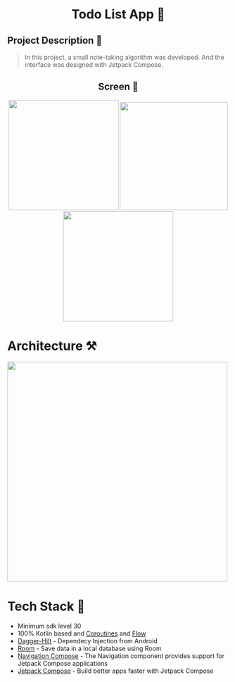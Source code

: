 <h1 align="center">Todo List App 📓</h1>

<h2>
  Project Description 📖
</h2>

> In this project, a small note-taking algorithm was developed. And the interface was designed with Jetpack Compose.


<h2 align="center">Screen 📱</h2>

<div align="center">
  <img src="https://github.com/KyneticHaze/Todo_List_App/assets/120178827/b60d51fe-c355-4013-a9ea-9089f83dbb7b" width="250">
  <img src="https://github.com/KyneticHaze/Todo_List_App/assets/120178827/236c5cf4-7582-418d-8124-9860131a9e66" width="245">
  <img src="https://github.com/KyneticHaze/Todo_List_App/assets/120178827/37422662-239b-4fc9-b290-b96f1c3c2522" width="250">
</div>

# Architecture ⚒️

<img src="https://camo.githubusercontent.com/deaeaf9b2355fae87508cca9d9396200f4094ffd5bc17b018d8c828ac16ca586/68747470733a2f2f63646e2e6861636b65726e6f6f6e2e636f6d2f696d616765732f677a6234777050717530593376546d6b756278585879786f544b66322d3336623374776c2e6a706567" width="500">

# Tech Stack 💎
- Minimum sdk level 30
- 100% Kotlin based and [Coroutines](https://developer.android.com/kotlin/coroutines?hl=tr) and [Flow](https://developer.android.com/kotlin/flow?hl=tr)
- [Dagger-Hilt](https://developer.android.com/training/dependency-injection/hilt-android?hl=tr) - Dependecy Injection from Android
- [Room](https://developer.android.com/training/data-storage/room#groovy) - Save data in a local database using Room
- [Navigation Compose](https://developer.android.com/jetpack/compose/navigation) - The Navigation component provides support for Jetpack Compose applications
- [Jetpack Compose](https://developer.android.com/jetpack/compose) - Build better apps faster with Jetpack Compose
